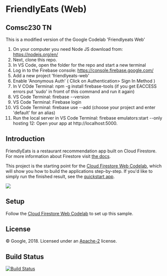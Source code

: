 # FriendlyEats (Web)

## Comsc230 TN

This is a modified version of the Google Codelab 'Friendlyeats Web'

1. On your computer you need Node JS download from:  https://nodejs.org/en/
2. Next, clone this repo.
3. In VS Code, open the folder for the repo and start a new terminal
4. Log in to the Firebase console: https://console.firebase.google.com/
5. Add a new project 'friendlyeats-web' 
6. Enable 'Anonymous Auth' ( Click on Authentication> Sign In Method )
7. In V COde Terminal: npm -g install firebase-tools (if you get EACCESS errors put 'sudo' in fromt of this command and run it again)
8. VS Code Terminal: firebase --version
9. VS Code Terminal: Firebase login
10. VS Code Terminal: firebase use --add (choose your project and enter 'default' for an alias)
11. Run the local server in VS Code Terminal: firebase emulators:start --only hosting
12: Open your app at http://localhost:5000.


## Introduction

FriendlyEats is a restaurant recommendation app built on Cloud Firestore.
For more information about Firestore visit [the docs][firestore-docs].

This project is the starting point for the [Cloud Firestore Web Codelab][codelab],
which will show you how to build the applications step-by-step. If you'd like to
simply run the finished result, see the [quickstart app][quickstart].

<img src="docs/finished_image.png" />

## Setup

Follow the [Cloud Firestore Web Codelab][codelab] to set up this sample.

## License

© Google, 2018. Licensed under an [Apache-2](./LICENSE) license.

## Build Status

[![Build Status](https://travis-ci.org/firebase/friendlyeats-web.svg?branch=master)](https://travis-ci.org/firebase/friendlyeats-web)

[codelab]: https://codelabs.developers.google.com/codelabs/firestore-web
[quickstart]: https://github.com/firebase/quickstart-js/tree/master/firestore
[firestore-docs]: https://firebase.google.com/docs/firestore/
